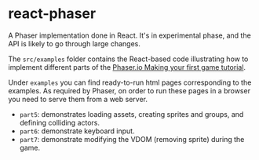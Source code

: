 # react-phaser

A Phaser implementation done in React. It's in experimental phase, and the API
is likely to go through large changes.

The `src/examples` folder contains the React-based code illustrating how
to implement different parts of the
[Phaser.io Making your first game tutorial](http://phaser.io/tutorials/making-your-first-phaser-game).

Under `examples` you can find ready-to-run html pages corresponding to
the examples. As required by Phaser, on order to run these pages in a
browser you need to serve them from a web server.

- `part5`: demonstrates loading assets, creating sprites and groups, and
defining colliding actors.
- `part6`: demonstrate keyboard input.
- `part7`: demonstrate modifying the VDOM (removing sprite) during the game.

